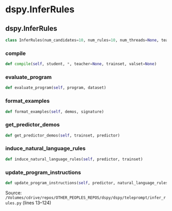 # dspy.InferRules

## dspy.InferRules

```python
class InferRules(num_candidates=10, num_rules=10, num_threads=None, teacher_settings=None, **kwargs)
```

### compile

```python
def compile(self, student, *, teacher=None, trainset, valset=None)
```

### evaluate_program

```python
def evaluate_program(self, program, dataset)
```

### format_examples

```python
def format_examples(self, demos, signature)
```

### get_predictor_demos

```python
def get_predictor_demos(self, trainset, predictor)
```

### induce_natural_language_rules

```python
def induce_natural_language_rules(self, predictor, trainset)
```

### update_program_instructions

```python
def update_program_instructions(self, predictor, natural_language_rules)
```
Source: `/Volumes/cdrive/repos/OTHER_PEOPLES_REPOS/dspy/dspy/teleprompt/infer_rules.py` (lines 13–124)

